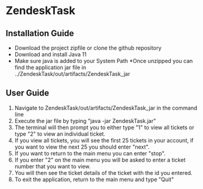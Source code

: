 # ZendeskTask
 
 ## Installation Guide
 * Download the project zipfile or clone the github repository
 * Download and install Java 11
 * Make sure java is added to your System Path
 *Once unzipped you can find the application jar file
 in ../ZendeskTask/out/artifacts/ZendeskTask_jar
 
 
 
 ## User Guide
 1. Navigate to ZendeskTask/out/artifacts/ZendeskTask_jar in the command line
 2. Execute the jar file by typing "java -jar ZendeskTask.jar"
 3. The terminal will then prompt you to either type "1" to view all tickets 
 or type "2" to view an individual ticket.
 4. If you view all tickets, you will see the first 25 tickets in your account,
 if you want to view the next 25 you should enter "next".
 5. If you want to return to the main menu you can enter "stop".
 6. If you enter "2" on the main menu you will be asked to enter a ticket number
 that you want to view.
 7. You will then see the ticket details of the ticket with the id
 you entered.
 8. To exit the application, return to the main menu and type "Quit"
 